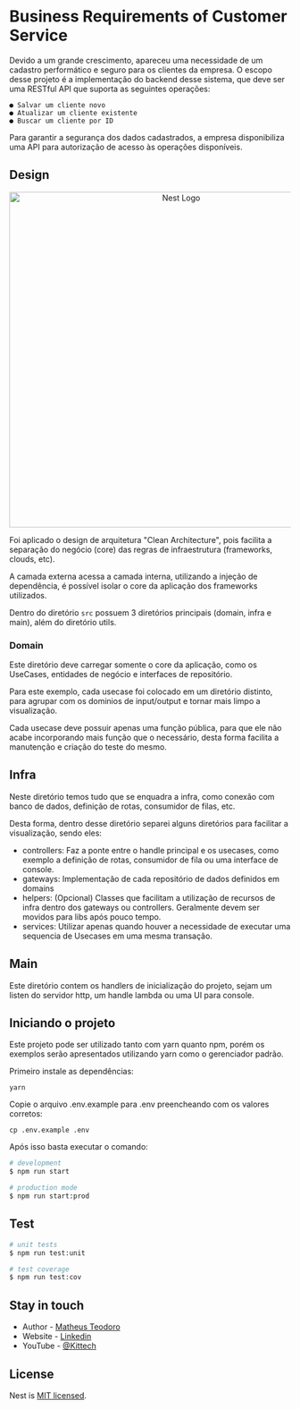 # Business Requirements of Customer Service

Devido a um grande crescimento, apareceu uma necessidade de um cadastro
performático e seguro para os clientes da empresa.
O escopo desse projeto é a implementação do backend desse sistema, que deve ser uma
RESTful API que suporta as seguintes operações:

    ● Salvar um cliente novo
    ● Atualizar um cliente existente
    ● Buscar um cliente por ID

Para garantir a segurança dos dados cadastrados, a empresa disponibiliza uma API para
autorização de acesso às operações disponíveis.


## Design

<p align="center">
  <a href="https://miro.medium.com/v2/resize:fit:1400/0*iU9Ks05_GTtGh6zV.jpg" target="blank"><img src="https://miro.medium.com/v2/resize:fit:1400/0*iU9Ks05_GTtGh6zV.jpg" width="600" alt="Nest Logo" /></a>
</p>

Foi aplicado o design de arquitetura "Clean Architecture", pois facilita a separação do negócio (core) das regras de infraestrutura (frameworks, clouds, etc).


A camada externa acessa a camada interna, utilizando a injeção de dependência, é possível isolar o core da aplicação dos frameworks utilizados.

Dentro do diretório `src` possuem 3 diretórios principais (domain, infra e main), além do diretório utils.

### Domain

Este diretório deve carregar somente o core da aplicação, como os UseCases, entidades de negócio e interfaces de repositório.

Para este exemplo, cada usecase foi colocado em um diretório distinto, para agrupar com os dominios de input/output e tornar mais limpo a visualização.

Cada usecase deve possuir apenas uma função pública, para que ele não acabe incorporando mais função que o necessário, desta forma facilita a manutenção e criação do teste do mesmo.

## Infra

Neste diretório temos tudo que se enquadra a infra, como conexão com banco de dados, definição de rotas, consumidor de filas, etc.

Desta forma, dentro desse diretório separei alguns diretórios para facilitar a visualização, sendo eles:

- controllers: Faz a ponte entre o handle principal e os usecases, como exemplo a definição de rotas, consumidor de fila ou uma interface de console.
- gateways: Implementação de cada repositório de dados definidos em domains
- helpers: (Opcional) Classes que facilitam a utilização de recursos de infra dentro dos gateways ou controllers. Geralmente devem ser movidos para libs após pouco tempo.
- services: Utilizar apenas quando houver a necessidade de executar uma sequencia de Usecases em uma mesma transação.

## Main

Este diretório contem os handlers de inicialização do projeto, sejam um listen do servidor http, um handle lambda ou uma UI para console.

## Iniciando o projeto

Este projeto pode ser utilizado tanto com yarn quanto npm, porém os exemplos serão apresentados utilizando yarn como o gerenciador padrão.

Primeiro instale as dependências:

```
yarn
```

Copie o arquivo .env.example para .env preencheando com os valores corretos:

```
cp .env.example .env
```

Após isso basta executar o comando:

```bash
# development
$ npm run start

# production mode
$ npm run start:prod
```

## Test

```bash
# unit tests
$ npm run test:unit

# test coverage
$ npm run test:cov
```

## Stay in touch

- Author - [Matheus Teodoro](https://kamilmysliwiec.com)
- Website - [Linkedin](https://www.linkedin.com/in/matheus-teodoro-7bb92818a/)
- YouTube - [@Kittech](https://www.youtube.com/@canalkittech)

## License

Nest is [MIT licensed](LICENSE).

